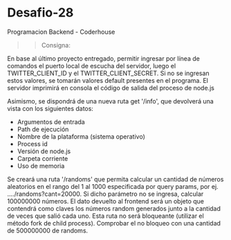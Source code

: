 # Desafio-28
Programacion Backend - Coderhouse

>> Consigna:

En base al último proyecto entregado, permitir ingresar por línea de comandos el puerto local de escucha del servidor, luego el TWITTER_CLIENT_ID y el TWITTER_CLIENT_SECRET.
Si no se ingresan estos valores, se tomarán valores default presentes en el programa.
El servidor imprimirá en consola el código de salida del proceso de node.js

Asimismo, se dispondrá de una nueva ruta get '/info', que devolverá una vista con los siguientes datos:
- Argumentos de entrada                                       
- Path de ejecución
- Nombre de la plataforma (sistema operativo)                 
- Process id
- Versión de node.js                                          
- Carpeta corriente
- Uso de memoria

Se creará una ruta '/randoms' que permita calcular un cantidad de números aleatorios en el rango del 1 al 1000 especificada por query params, por ej. ..../randoms?cant=20000. Si dicho parámetro no se ingresa, calcular 100000000 números.
El dato devuelto al frontend será un objeto que contendrá como claves los números random generados junto a la cantidad de veces que salió cada uno. Esta ruta no será bloqueante (utilizar el método fork de child process). Comprobar el no bloqueo con una cantidad de 500000000 de randoms.

